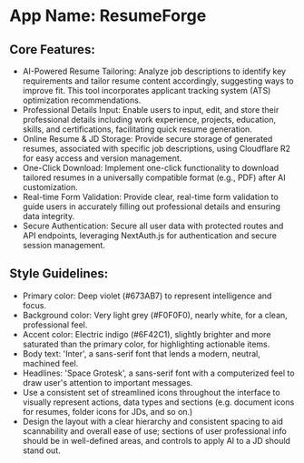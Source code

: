 # **App Name**: ResumeForge

## Core Features:

- AI-Powered Resume Tailoring: Analyze job descriptions to identify key requirements and tailor resume content accordingly, suggesting ways to improve fit. This tool incorporates applicant tracking system (ATS) optimization recommendations.
- Professional Details Input: Enable users to input, edit, and store their professional details including work experience, projects, education, skills, and certifications, facilitating quick resume generation.
- Online Resume & JD Storage: Provide secure storage of generated resumes, associated with specific job descriptions, using Cloudflare R2 for easy access and version management.
- One-Click Download: Implement one-click functionality to download tailored resumes in a universally compatible format (e.g., PDF) after AI customization.
- Real-time Form Validation: Provide clear, real-time form validation to guide users in accurately filling out professional details and ensuring data integrity.
- Secure Authentication: Secure all user data with protected routes and API endpoints, leveraging NextAuth.js for authentication and secure session management.

## Style Guidelines:

- Primary color: Deep violet (#673AB7) to represent intelligence and focus.
- Background color: Very light grey (#F0F0F0), nearly white, for a clean, professional feel.
- Accent color: Electric indigo (#6F42C1), slightly brighter and more saturated than the primary color, for highlighting actionable items.
- Body text: 'Inter', a sans-serif font that lends a modern, neutral, machined feel.
- Headlines: 'Space Grotesk', a sans-serif font with a computerized feel to draw user's attention to important messages.
- Use a consistent set of streamlined icons throughout the interface to visually represent actions, data types and sections (e.g. document icons for resumes, folder icons for JDs, and so on.)
- Design the layout with a clear hierarchy and consistent spacing to aid scannability and overall ease of use; sections of user professional info should be in well-defined areas, and controls to apply AI to a JD should stand out.